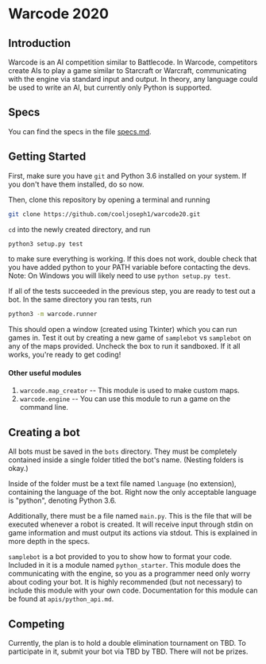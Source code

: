 # Warcode 2020
## Introduction
Warcode is an AI competition similar to Battlecode.  In Warcode, competitors
create AIs to play a game similar to Starcraft or Warcraft, communicating with
the engine via standard input and output.  In theory, any language could be used
to write an AI, but currently only Python is supported.

## Specs
You can find the specs in the file [specs.md](specs.md).

## Getting Started
First, make sure you have `git` and Python 3.6 installed on your system.  If you
don't have them installed, do so now.

Then, clone this repository by opening a terminal and running
```bash
git clone https://github.com/cooljoseph1/warcode20.git
```
`cd` into the newly created directory, and run
```bash
python3 setup.py test
```
to make sure everything is working.  If this does not work, double check that
you have added python to your PATH variable before contacting the devs.  
Note:  On Windows you will likely need to use `python setup.py test`.

If all of the tests succeeded in the previous step, you are ready to test out a
bot.  In the same directory you ran tests, run
```bash
python3 -m warcode.runner
```
This should open a window (created using Tkinter) which you can run games in.
Test it out by creating a new game of `samplebot` vs `samplebot` on any of the
maps provided.  Uncheck the box to run it sandboxed.  If it all works, you're
ready to get coding!

#### Other useful modules
1. `warcode.map_creator` -- This module is used to make custom maps.
2. `warcode.engine` -- You can use this module to run a game on the command line.

## Creating a bot
All bots must be saved in the `bots` directory.  They must be completely
contained inside a single folder titled the bot's name.  (Nesting folders is
okay.)

Inside of the folder must be a text file named `language` (no extension),
containing the language of the bot.  Right now the only acceptable language is
"python", denoting Python 3.6.

Additionally, there must be a file named `main.py`.  This is the file that will
be executed whenever a robot is created.  It will receive input through stdin on
game information and must output its actions via stdout.  This is explained in
more depth in the specs.

`samplebot` is a bot provided to you to show how to format your code.  Included
in it is a module named `python_starter`.  This module does the communicating
with the engine, so you as a programmer need only worry about coding your bot.
It is highly recommended (but not necessary) to include this module with your
own code.  Documentation for this module can be found at `apis/python_api.md`.

## Competing
Currently, the plan is to hold a double elimination tournament on TBD.  To
participate in it, submit your bot via TBD by TBD.  There will not be prizes.
